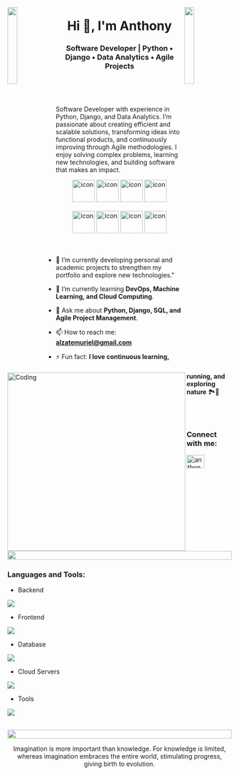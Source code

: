 
<img align="left" src="https://user-images.githubusercontent.com/65187002/144930161-2f783401-8d27-4fdf-a2f7-cc0ba32f1f1f.gif" width="21%" style="display:inline;"><img align="right" src="https://user-images.githubusercontent.com/65187002/144930161-2f783401-8d27-4fdf-a2f7-cc0ba32f1f1f.gif" width="21%" style="display:inline;">

<h1 align="center">Hi 👋, I'm Anthony</h1>
<h3 align="center">Software Developer | Python • Django • Data Analytics • Agile Projects</h3>
<br>
<p align="justify"> <br>

Software Developer with experience in Python, Django, and Data Analytics. I’m passionate about creating efficient and scalable solutions, transforming ideas into functional products, and continuously improving through Agile methodologies. I enjoy solving complex problems, learning new technologies, and building software that makes an impact.</p>

<div align="center">
  <img src="https://techstack-generator.vercel.app/java-icon.svg" alt="icon" width="50" height="50" />
  <img src="https://techstack-generator.vercel.app/python-icon.svg" alt="icon" width="50" height="50" />
  <img src="https://techstack-generator.vercel.app/django-icon.svg" alt="icon" width="50" height="50" />
 <img src="https://techstack-generator.vercel.app/mysql-icon.svg" alt="icon" width="50" height="50" />
</div>

<br>

<div align="center">
  <img src="https://techstack-generator.vercel.app/docker-icon.svg" alt="icon" width="50" height="50" />
  <img src="https://techstack-generator.vercel.app/aws-icon.svg" alt="icon" width="50" height="50" />
  <img src="https://techstack-generator.vercel.app/github-icon.svg" alt="icon" width="50" height="50" />
  <img src="https://techstack-generator.vercel.app/restapi-icon.svg" alt="icon" width="50" height="50" />
</div>

<img align="left" alt="Coding" width="400" src="https://user-images.githubusercontent.com/74038190/229223263-cf2e4b07-2615-4f87-9c38-e37600f8381a.gif">
<br><br>

- 🔭 I’m currently developing personal and academic projects to strengthen my portfolio and explore new technologies."

- 🌱 I’m currently learning **DevOps, Machine Learning, and Cloud Computing**.

- 💬 Ask me about **Python, Django, SQL, and Agile Project Management**.

- 📫 How to reach me: **alzatemuriel@gmail.com**

- ⚡ Fun fact: **I love continuous learning, running, and exploring nature** 🏞️🌿


<br>
<br>
<h3 align="left">Connect with me:</h3>
<p align="left">
<a href="https://www.linkedin.com/in/anthony-alzate-muriel-840406255" target="blank"><img align="center" src="https://raw.githubusercontent.com/rahuldkjain/github-profile-readme-generator/master/src/images/icons/Social/linked-in-alt.svg" alt="anthonyalzate" height="30" width="40" /></a>
<br>

<img src="https://i.imgur.com/dBaSKWF.gif" height="20" width="100%">

<h3 align="left">Languages and Tools:</h3>

- Backend
<p align="left">
  <a href="https://skillicons.dev">
    <img src="https://skillicons.dev/icons?i=java,py,django,c,cs,cpp" />
  </a>
</p>

- Frontend
<p align="left">
  <a href="https://skillicons.dev">
    <img src="https://skillicons.dev/icons?i=css,tailwind,flutter" />
  </a>
</p>

- Database
<p align="left">
  <a href="https://skillicons.dev">
    <img src="https://skillicons.dev/icons?i=mongodb,mysql,postgresql" />
  </a>
</p>

- Cloud Servers
<p align="left">
  <a href="https://skillicons.dev">
    <img src="https://skillicons.dev/icons?i=aws" />
  </a>
</p>

- Tools
<p align="left">
  <a href="https://skillicons.dev">
    <img src="https://skillicons.dev/icons?i=git,github,githubactions,bitbucket,docker,figma,vscode,postman,linux,matlab,arduino" />
  </a>
</p>

<br/>

<img src="https://i.imgur.com/dBaSKWF.gif" height="20" width="100%">

<p align="center">Imagination is more important than knowledge. For knowledge is limited, whereas imagination embraces the entire world, stimulating progress, giving birth to evolution.</p>

